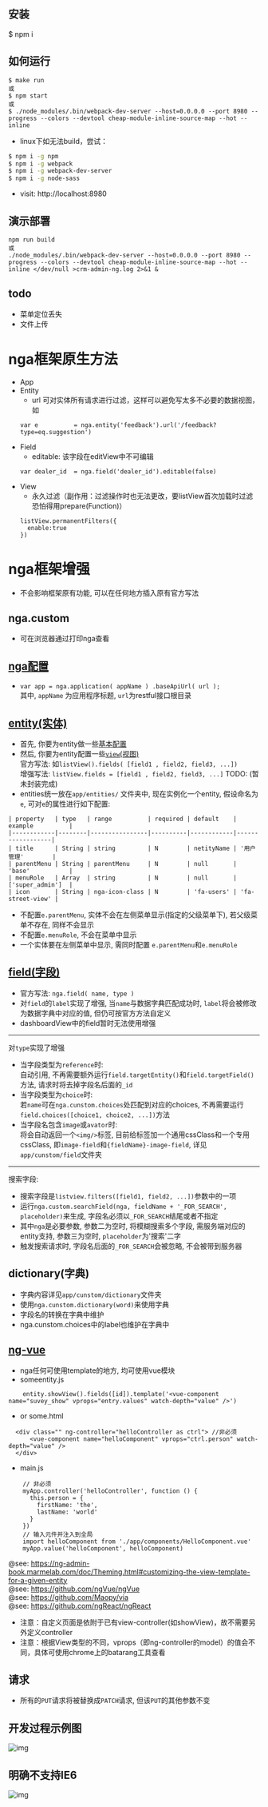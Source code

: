 
## 安装
$ npm i
## 如何运行
```
$ make run
或
$ npm start
或
$ ./node_modules/.bin/webpack-dev-server --host=0.0.0.0 --port 8980 --progress --colors --devtool cheap-module-inline-source-map --hot --inline
```
- linux下如无法build，尝试：
```bash
$ npm i -g npm
$ npm i -g webpack
$ npm i -g webpack-dev-server
$ npm i -g node-sass
```
- visit: http://localhost:8980
 
## 演示部署
```
npm run build
或
./node_modules/.bin/webpack-dev-server --host=0.0.0.0 --port 8980 --progress --colors --devtool cheap-module-inline-source-map --hot --inline </dev/null >crm-admin-ng.log 2>&1 &
```
## todo 

- 菜单定位丢失
- 文件上传

# nga框架原生方法
- App
- Entity
  - url 可对实体所有请求进行过滤，这样可以避免写太多不必要的数据视图，如
  ```
  var e          = nga.entity('feedback').url('/feedback?type=eq.suggestion')
  ```
- Field
  - editable: 该字段在editView中不可编辑
  ```
  var dealer_id  = nga.field('dealer_id').editable(false)
  ```
- View
  - 永久过滤（副作用：过滤操作时也无法更改，要listView首次加载时过滤恐怕得用prepare(Function)）
  ```
  listView.permanentFilters({
    enable:true
  })
  ```

# nga框架增强

 - 不会影响框架原有功能, 可以在任何地方插入原有官方写法

## nga.custom
  - 可在浏览器通过打印nga查看
    
## [nga配置](https://ng-admin-book.marmelab.com/doc/reference/Application.html)
- `var app = nga.application( appName )
    .baseApiUrl( url );`<br/>
    其中, `appName` 为应用程序标题, `url`为restful接口根目录

## [entity(实体)](https://ng-admin-book.marmelab.com/doc/reference/Entity.html)
- 首先, 你要为entity做一些[基本配置](https://ng-admin-book.marmelab.com/doc/reference/Entity.html)
- 然后, 你要为entity配置一些[`view`(视图)](https://ng-admin-book.marmelab.com/doc/reference/View.html)<br/>
官方写法: 如`listView().fields( [field1 , field2, field3, ...])`<br/>
增强写法: `listView.fields = [field1 , field2, field3, ...]` TODO: (暂未封装完成)
- entities统一放在`app/entities/` 文件夹中, 现在实例化一个entity, 假设命名为`e`, 可对`e`的属性进行如下配置:<br/>

 ```
| property   | type   | range          | required | default    | example          |
|------------|--------|----------------|----------|------------|------------------|
| title      | String | string         | N        | netityName | '用户管理'        |
| parentMenu | String | parentMenu     | N        | null       | 'base'           |
| menuRole   | Array  | string         | N        | null       | ['super_admin']  |
| icon       | String | nga-icon-class | N        | 'fa-users' | 'fa-street-view' |
```

- 不配置`e.parentMenu`, 实体不会在左侧菜单显示(指定的父级菜单下), 若父级菜单不存在, 同样不会显示
- 不配置`e.menuRole`, 不会在菜单中显示
- 一个实体要在左侧菜单中显示, 需同时配置 `e.parentMenu`和`e.menuRole`
 
## [field(字段)](https://ng-admin-book.marmelab.com/doc/reference/Field.html#field-configuration)<br/>
- 官方写法: `nga.field( name, type )`<br/>
- 对`field`的`label`实现了增强, 当`name`与数据字典匹配成功时, `label`将会被修改为数据字典中对应的值, 但仍可按官方方法自定义
- dashboardView中的field暂时无法使用增强

---
对`type`实现了增强<br/>
- 当字段类型为`reference`时:<br/>
自动引用, 不再需要额外运行`field.targetEntity()`和`field.targetField()`方法, 请求时将去掉字段名后面的`_id`
- 当字段类型为`choice`时:<br/>
若`name`可在`nga.cunstom.choices`处匹配到对应的choices, 不再需要运行`field.choices([choice1, choice2, ...])`方法
- 当字段名包含`image`或`avator`时:
<br/>将会自动返回一个`<img/>`标签, 目前给标签加一个通用cssClass和一个专用cssClass, 即`image-field`和`{fieldName}-image-field`, 详见`app/cunstom/field`文件夹

---
搜索字段:<br/>
- 搜索字段是`listview.filters([field1, field2, ...])`参数中的一项<br/>
- 运行`nga.custom.searchField(nga, fieldName + '_FOR_SEARCH', placeholder)`来生成, 字段名必须以`_FOR_SEARCH`结尾或者不指定<br/>
- 其中`nga`是必要参数, 参数二为空时, 将模糊搜索多个字段, 需服务端对应的entity支持, 参数三为空时, `placeholder`为'搜索'二字<br/>
- 触发搜索请求时, 字段名后面的`_FOR_SEARCH`会被忽略, 不会被带到服务器

## dictionary(字典)
- 字典内容详见`app/cunstom/dictionary`文件夹
- 使用`nga.cunstom.dictionary(word)`来使用字典
- 字段名的转换在字典中维护
- nga.cunstom.choices中的label也维护在字典中

## [ng-vue](https://github.com/ngVue/ngVue)
- nga任何可使用template的地方, 均可使用vue模块
- someentity.js  
```
	entity.showView().fields([id]).template('<vue-component name="suvey_show" vprops="entry.values" watch-depth="value" />')
```
- or some.html
```
  <div class="" ng-controller="helloController as ctrl"> //非必须
      <vue-component name="helloComponent" vprops="ctrl.person" watch-depth="value" />
  </div>
```
- main.js  
```
	// 非必须
	myApp.controller('helloController', function () {
	  this.person = {
	    firstName: 'the',
	    lastName: 'world'
	  }
	})
	// 输入元件并注入到全局
	import helloComponent from './app/components/HelloComponent.vue'
	myApp.value('helloComponent', helloComponent)
```

@see: https://ng-admin-book.marmelab.com/doc/Theming.html#customizing-the-view-template-for-a-given-entity  
@see: https://github.com/ngVue/ngVue  
@see: https://github.com/Maopy/via  
@see: https://github.com/ngReact/ngReact  


- 注意：自定义页面是依附于已有view-controller(如showView)，故不需要另外定义controller
- 注意：根据View类型的不同，vprops（即ng-controller的model）的值会不同，具体可使用chrome上的batarang工具查看

## 请求
- 所有的`PUT`请求将被替换成`PATCH`请求, 但该`PUT`的其他参数不变


## 开发过程示例图
![img](http://img.diandianys.com/I_lQscweu_1RJ7jN.png)
## 明确不支持IE6
![img](http://img.diandianys.com/I_lRZIgXI_1sjUfN.png)